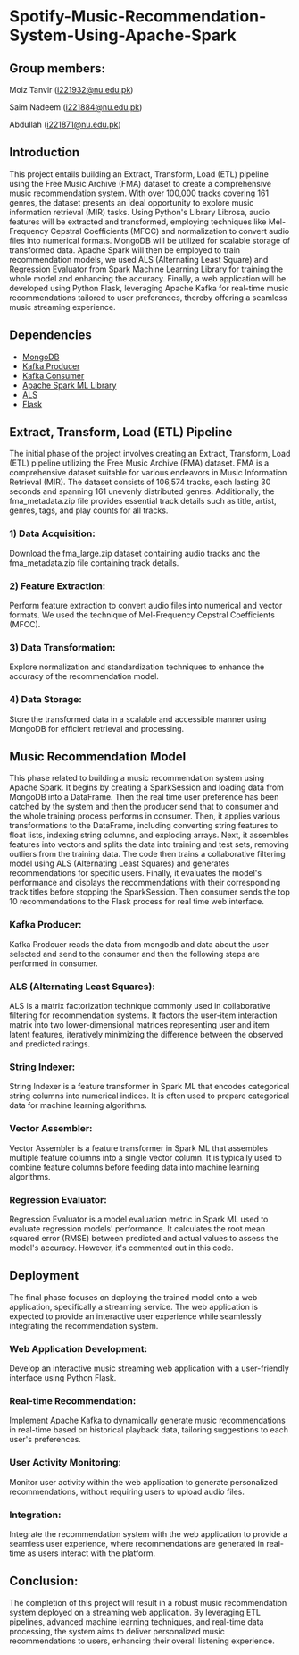 # Spotify-Music-Recommendation-System-Using-Apache-Spark

## Group members:

Moiz Tanvir (i221932@nu.edu.pk)

Saim Nadeem (i221884@nu.edu.pk)

Abdullah (i221871@nu.edu.pk)

## Introduction

This project entails building an Extract, Transform, Load (ETL) pipeline using the Free Music Archive (FMA) dataset to create a comprehensive music recommendation system. With over 100,000 tracks covering 161 genres, the dataset presents an ideal opportunity to explore music information retrieval (MIR) tasks. Using Python's Library Librosa, audio features will be extracted and transformed, employing techniques like Mel-Frequency Cepstral Coefficients (MFCC) and normalization to convert audio files into numerical formats. MongoDB will be utilized for scalable storage of transformed data. Apache Spark will then be employed to train recommendation models, we used ALS (Alternating Least Square) and Regression Evaluator from Spark Machine Learning Library for training the whole model and enhancing the accuracy. Finally, a web application will be developed using Python Flask, leveraging Apache Kafka for real-time music recommendations tailored to user preferences, thereby offering a seamless music streaming experience.

## Dependencies

- [MongoDB](https://www.geeksforgeeks.org/what-is-mongodb-working-and-features/)
- [Kafka Producer](https://kafka-python.readthedocs.io/en/master/apidoc/KafkaProducer.html)
- [Kafka Consumer](https://kafka-python.readthedocs.io/en/master/apidoc/KafkaConsumer.html)
- [Apache Spark ML Library](https://spark.apache.org/docs/latest/ml-guide.html)
- [ALS](https://spark.apache.org/docs/latest/api/python/reference/api/pyspark.ml.recommendation.ALS.html)
- [Flask](https://flask.palletsprojects.com/en/3.0.x/)

## Extract, Transform, Load (ETL) Pipeline
The initial phase of the project involves creating an Extract, Transform, Load (ETL) pipeline utilizing the Free Music Archive (FMA) dataset. FMA is a comprehensive dataset suitable for various endeavors in Music Information Retrieval (MIR). The dataset consists of 106,574 tracks, each lasting 30 seconds and spanning 161 unevenly distributed genres. Additionally, the fma_metadata.zip file provides essential track details such as title, artist, genres, tags, and play counts for all tracks.

### 1) Data Acquisition: 

Download the fma_large.zip dataset containing audio tracks and the fma_metadata.zip file containing track details.

### 2) Feature Extraction: 

Perform feature extraction to convert audio files into numerical and vector formats. We used the technique of Mel-Frequency Cepstral Coefficients (MFCC).

### 3) Data Transformation: 

Explore normalization and standardization techniques to enhance the accuracy of the recommendation model.

### 4) Data Storage: 

Store the transformed data in a scalable and accessible manner using MongoDB for efficient retrieval and processing.

## Music Recommendation Model 

This phase related to building a music recommendation system using Apache Spark. It begins by creating a SparkSession and loading data from MongoDB into a DataFrame. Then the real time user preference has been catched by the system and then the producer send that to consumer and the whole training process performs in consumer. Then, it applies various transformations to the DataFrame, including converting string features to float lists, indexing string columns, and exploding arrays. Next, it assembles features into vectors and splits the data into training and test sets, removing outliers from the training data. The code then trains a collaborative filtering model using ALS (Alternating Least Squares) and generates recommendations for specific users. Finally, it evaluates the model's performance and displays the recommendations with their corresponding track titles before stopping the SparkSession. Then consumer sends the top 10 recommendations to the Flask process for real time web interface.

### Kafka Producer: 

Kafka Prodcuer reads the data from mongodb and data about the user selected and send to the consumer and then the following steps are performed in consumer.

### ALS (Alternating Least Squares): 

ALS is a matrix factorization technique commonly used in collaborative filtering for recommendation systems. It factors the user-item interaction matrix into two lower-dimensional matrices representing user and item latent features, iteratively minimizing the difference between the observed and predicted ratings.

### String Indexer: 

String Indexer is a feature transformer in Spark ML that encodes categorical string columns into numerical indices. It is often used to prepare categorical data for machine learning algorithms.

### Vector Assembler: 

Vector Assembler is a feature transformer in Spark ML that assembles multiple feature columns into a single vector column. It is typically used to combine feature columns before feeding data into machine learning algorithms.

### Regression Evaluator: 

Regression Evaluator is a model evaluation metric in Spark ML used to evaluate regression models' performance. It calculates the root mean squared error (RMSE) between predicted and actual values to assess the model's accuracy. However, it's commented out in this code.

## Deployment
The final phase focuses on deploying the trained model onto a web application, specifically a streaming service. The web application is expected to provide an interactive user experience while seamlessly integrating the recommendation system.

### Web Application Development: 

Develop an interactive music streaming web application with a user-friendly interface using Python Flask.

### Real-time Recommendation: 

Implement Apache Kafka to dynamically generate music recommendations in real-time based on historical playback data, tailoring suggestions to each user's preferences.

### User Activity Monitoring: 

Monitor user activity within the web application to generate personalized recommendations, without requiring users to upload audio files.

### Integration: 

Integrate the recommendation system with the web application to provide a seamless user experience, where recommendations are generated in real-time as users interact with the platform.

## Conclusion:

The completion of this project will result in a robust music recommendation system deployed on a streaming web application. By leveraging ETL pipelines, advanced machine learning techniques, and real-time data processing, the system aims to deliver personalized music recommendations to users, enhancing their overall listening experience.
